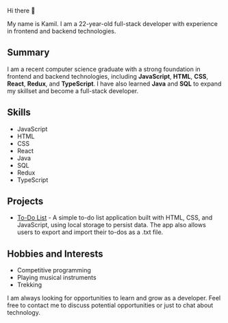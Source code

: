 Hi there 👋

My name is Kamil. I am a 22-year-old full-stack developer with experience in frontend and backend technologies.

## Summary

I am a recent computer science graduate with a strong foundation in frontend and backend technologies, including **JavaScript**, **HTML**, **CSS**, **React**, **Redux**, and **TypeScript**. I have also learned **Java** and **SQL** to expand my skillset and become a full-stack developer.

## Skills
- JavaScript
- HTML
- CSS
- React
- Java
- SQL
- Redux
- TypeScript

## Projects
- [To-Do List](https://github.com/proxylunae/todoList) - A simple to-do list application built with HTML, CSS, and JavaScript, using local storage to persist data. The app also allows users to export and import their to-dos as a .txt file.

## Hobbies and Interests
- Competitive programming
- Playing musical instruments
- Trekking

I am always looking for opportunities to learn and grow as a developer. Feel free to contact me to discuss potential opportunities or just to chat about technology.
